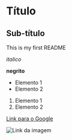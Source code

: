 # Título

## Sub-título

This is my first README

*italico*

**negrito**

- Elemento 1
- Elemento 2

1) Elemento 1
2) Elemento 2

[Link para o Google](https://www.google.com)

![Link da imagem](https://creatyfit.com/wp-content/uploads/2022/07/Getting_Started3.gif)